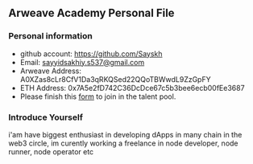 ## Arweave Academy Personal File

### Personal information

- github account: https://github.com/Sayskh
- Email: sayyidsakhiy.s537@gmail.com
- Arweave Address: A0XZas8cLr8CfV1Da3qRKQSed22QQoTBWwdL9ZzGpFY
- ETH Address: 0x7A5e2fD742C36DcDce67c5b3bee6ecb00fEe3687
- Please finish this [form](https://docs.google.com/forms/d/e/1FAIpQLSfWA5fIIcBgmRppm3jNz5vmf9Mai_QMVil-2pO4r7YKn_Zhtw/viewform?usp=sf_link) to join in the talent pool.

### Introduce Yourself
 i'am have biggest enthusiast in developing dApps in many chain in the web3 circle, im curently working a freelance in node developer, node runner, node operator etc